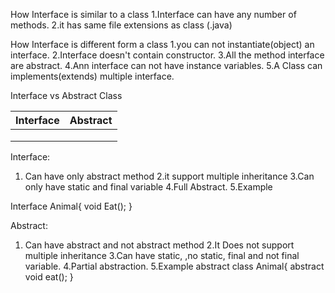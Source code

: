How Interface is similar to a class
1.Interface can have any number of methods.
2.it has same file extensions as class (.java)

How Interface is different form a class
1.you can not instantiate(object) an interface.
2.Interface doesn't contain constructor.
3.All the method interface are abstract.
4.Ann interface can not have instance variables.
5.A Class can implements(extends) multiple interface.

Interface vs Abstract Class

|   Interface   	| Abstract   	|
|-------------------|---	|
|   	            |   	|
|   	            |   	|
|   	            |   	|

Interface:
1. Can have only abstract method
2.it support multiple inheritance
3.Can only have static and final variable
4.Full Abstract.
5.Example

Interface Animal{
    void Eat();
}

Abstract:
1. Can have abstract and not abstract method
2.It Does not support multiple inheritance
3.Can have static, ,no static, final and not final variable.
4.Partial abstraction.
5.Example
abstract class Animal{
    abstract void eat();
} 